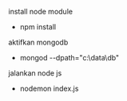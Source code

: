 install node module
- npm install

aktifkan mongodb
- mongod --dpath="c:\data\db"

jalankan node js
- nodemon index.js
